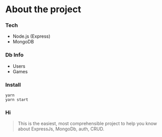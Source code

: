 # About the project

### Tech

- Node.js (Express)
- MongoDB

### Db Info

- Users
- Games

### Install

```
yarn
yarn start
```

### Hi

> This is the easiest, most comprehensible project to help you know about ExpressJs, MongoDb, auth, CRUD.
